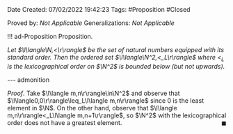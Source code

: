 <br />
<br />

Date Created: 07/02/2022 19:42:23
Tags: #Proposition #Closed 

Proved by: _Not Applicable_
Generalizations: _Not Applicable_

!!! ad-Proposition Proposition.

_Let $\l\langle\N,<\r\rangle$ be the set of natural numbers equipped with its standard order. Then the ordered set $\l\langle\N^2,<_L\r\rangle$ where $<_L$ is the lexicographical order on $\N^2$ is bounded below (but not upwards)._

--- admonition

_Proof_. Take $\l\langle m,n\r\rangle\in\N^2$ and observe that $\l\langle0,0\r\rangle\leq_L\l\langle m,n\r\rangle$ since $0$ is the least element in $\N$. On the other hand, observe that $\l\langle m,n\r\rangle<_L\l\langle m,n+1\r\rangle$, so $\N^2$ with the lexicographical order does not have a greatest element.<span style="float:right;">$\blacksquare$</span>
